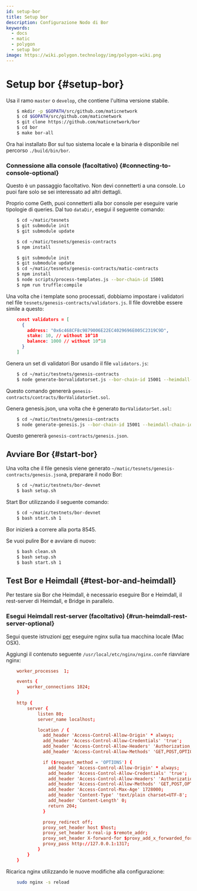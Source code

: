 ```yaml
---
id: setup-bor
title: Setup bor
description: Configurazione Nodo di Bor
keywords:
  - docs
  - matic
  - polygon
  - setup bor
image: https://wiki.polygon.technology/img/polygon-wiki.png
---
```


# Setup bor {#setup-bor}

Usa il ramo `master` o `develop`, che contiene l'ultima versione stabile.

```bash
    $ mkdir -p $GOPATH/src/github.com/maticnetwork
    $ cd $GOPATH/src/github.com/maticnetwork
    $ git clone https://github.com/maticnetwork/bor
    $ cd bor
    $ make bor-all
```

Ora hai installato Bor sul tuo sistema locale e la binaria è disponibile nel percorso `./build/bin/bor`.

### Connessione alla console (facoltativo) {#connecting-to-console-optional}

Questo è un passaggio facoltativo. Non devi connetterti a una console. Lo puoi fare solo se sei interessato ad altri dettagli.

Proprio come Geth, puoi connetterti alla bor console per eseguire varie tipologie di queries. Dal tuo `dataDir`, esegui il seguente comando:

```bash
    $ cd ~/matic/tesnets
    $ git submodule init
    $ git submodule update

    $ cd ~/matic/tesnets/genesis-contracts
    $ npm install

    $ git submodule init
    $ git submodule update
    $ cd ~/matic/tesnets/genesis-contracts/matic-contracts
    $ npm install
    $ node scripts/process-templates.js --bor-chain-id 15001
    $ npm run truffle:compile
```

Una volta che i template sono processati, dobbiamo impostare i validatori nel file  `tesnets/genesis-contracts/validators.js`. Il file dovrebbe essere simile a questo:

```json
    const validators = [
      {
        address: "0x6c468CF8c9879006E22EC4029696E005C2319C9D",
        stake: 10, // without 10^18
        balance: 1000 // without 10^18
      }
    ]
```

Genera un set di validatori Bor usando il file `validators.js`:

```bash
    $ cd ~/matic/testnets/genesis-contracts
    $ node generate-borvalidatorset.js --bor-chain-id 15001 --heimdall-chain-id heimdall-P5rXwg
```

Questo comando genererà `genesis-contracts/contracts/BorValidatorSet.sol`.

Genera genesis.json, una volta che è generato `BorValidatorSet.sol`:

```bash
    $ cd ~/matic/testnets/genesis-contracts
    $ node generate-genesis.js --bor-chain-id 15001 --heimdall-chain-id heimdall-P5rXwg
```

Questo genererà `genesis-contracts/genesis.json`.

## Avviare Bor {#start-bor}

Una volta che il file genesis viene generato `~/matic/tesnets/genesis-contracts/genesis.json`a, preparare il nodo Bor:

```bash
    $ cd ~/matic/testnets/bor-devnet
    $ bash setup.sh
```

Start Bor utilizzando il seguente comando:

```bash
    $ cd ~/matic/testnets/bor-devnet
    $ bash start.sh 1
```

Bor inizierà a correre alla porta 8545.

Se vuoi pulire Bor e avviare di nuovo:

```bash
    $ bash clean.sh
    $ bash setup.sh
    $ bash start.sh 1
```

## Test Bor e Heimdall {#test-bor-and-heimdall}

Per testare sia Bor che Heimdall, è necessario eseguire Bor e Heimdall, il rest-server di Heimdall, e Bridge in parallelo.

### Esegui Heimdall rest-server (facoltativo) {#run-heimdall-rest-server-optional}

Segui queste istruzioni [per](https://kirillplatonov.com/2017/11/12/simple_reverse_proxy_on_mac_with_nginx/) eseguire nginx sulla tua macchina locale (Mac OSX).

Aggiungi il contenuto seguente `/usr/local/etc/nginx/nginx.conf`e riavviare nginx:

```conf
    worker_processes  1;

    events {
        worker_connections 1024;
    }

    http {
        server {
            listen 80;
            server_name localhost;

            location / {
              add_header 'Access-Control-Allow-Origin' * always;
              add_header 'Access-Control-Allow-Credentials' 'true';
              add_header 'Access-Control-Allow-Headers' 'Authorization,Accept,Origin,DNT,X-CustomHeader,Keep-Alive,User-Agent,X-Requested-With,If-Modified-Since,Cache-Control,Content-Type,Content-Range,Range';
              add_header 'Access-Control-Allow-Methods' 'GET,POST,OPTIONS,PUT,DELETE,PATCH';

              if ($request_method = 'OPTIONS') {
                add_header 'Access-Control-Allow-Origin' * always;
                add_header 'Access-Control-Allow-Credentials' 'true';
                add_header 'Access-Control-Allow-Headers' 'Authorization,Accept,Origin,DNT,X-CustomHeader,Keep-Alive,User-Agent,X-Requested-With,If-Modified-Since,Cache-Control,Content-Type,Content-Range,Range';
                add_header 'Access-Control-Allow-Methods' 'GET,POST,OPTIONS,PUT,DELETE,PATCH';
                add_header 'Access-Control-Max-Age' 1728000;
                add_header 'Content-Type' 'text/plain charset=UTF-8';
                add_header 'Content-Length' 0;
                return 204;
              }

              proxy_redirect off;
              proxy_set_header host $host;
              proxy_set_header X-real-ip $remote_addr;
              proxy_set_header X-forward-for $proxy_add_x_forwarded_for;
              proxy_pass http://127.0.0.1:1317;
            }
        }
    }
```

Ricarica nginx utilizzando le nuove modifiche alla configurazione:

```bash
    sudo nginx -s reload
```
